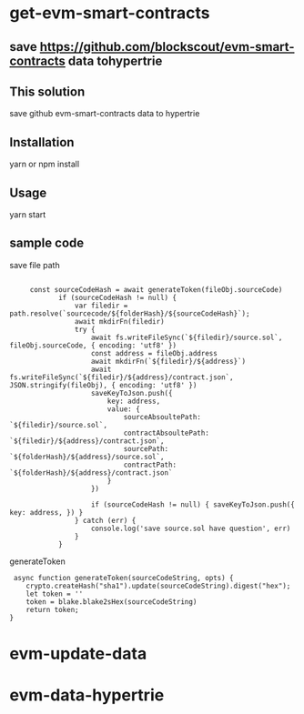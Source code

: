 # get-evm-smart-contracts

##  save https://github.com/blockscout/evm-smart-contracts data  tohypertrie


## This solution
 
 save github evm-smart-contracts data to hypertrie

## Installation

yarn or npm install
      
 
## Usage

yarn start 

##  sample code



save file path

```

     const sourceCodeHash = await generateToken(fileObj.sourceCode)
            if (sourceCodeHash != null) {
                var filedir = path.resolve(`sourcecode/${folderHash}/${sourceCodeHash}`);
                await mkdirFn(filedir)
                try {
                    await fs.writeFileSync(`${filedir}/source.sol`, fileObj.sourceCode, { encoding: 'utf8' })
                    const address = fileObj.address
                    await mkdirFn(`${filedir}/${address}`)
                    await fs.writeFileSync(`${filedir}/${address}/contract.json`, JSON.stringify(fileObj), { encoding: 'utf8' })
                    saveKeyToJson.push({
                        key: address,
                        value: {
                            sourceAbsoultePath: `${filedir}/source.sol`,
                            contractAbsoultePath: `${filedir}/${address}/contract.json`,
                            sourcePath: `${folderHash}/${address}/source.sol`,
                            contractPath: `${folderHash}/${address}/contract.json`
                        }
                    })

                    if (sourceCodeHash != null) { saveKeyToJson.push({ key: address, }) }
                } catch (err) {
                    console.log('save source.sol have question', err)
                }
            }

```            



generateToken

```
 async function generateToken(sourceCodeString, opts) {
    crypto.createHash("sha1").update(sourceCodeString).digest("hex");
    let token = ''
    token = blake.blake2sHex(sourceCodeString)
    return token;
}
```
 




# evm-update-data
# evm-data-hypertrie
